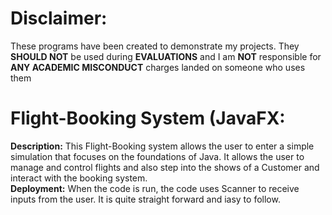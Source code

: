 # Disclaimer: 
These programs have been created to demonstrate my projects. They <strong>SHOULD NOT</strong> be used during <strong>EVALUATIONS</strong> and I am <strong>NOT</strong> responsible for <strong>ANY ACADEMIC MISCONDUCT</strong> charges landed on someone who uses them

# Flight-Booking System (JavaFX:
<strong>Description:</strong> This Flight-Booking system allows the user to enter a simple simulation that focuses on the foundations of Java. It allows the user to manage and control flights and also step into the shows of a Customer and interact with the booking system.
<br/><strong>Deployment:</strong> When the code is run, the code uses Scanner to receive inputs from the user. It is quite straight forward and iasy to follow.
